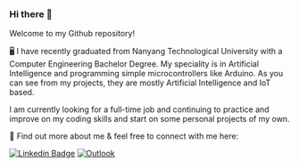 ### Hi there 👋

<!--
**darryltkh/darryltkh** is a ✨ _special_ ✨ repository because its `README.md` (this file) appears on your GitHub profile.

Here are some ideas to get you started:

- 🔭 I’m currently working on ...
- 🌱 I’m currently learning ...
- 👯 I’m looking to collaborate on ...
- 🤔 I’m looking for help with ...
- 💬 Ask me about ...
- 📫 How to reach me: ...
- 😄 Pronouns: ...
- ⚡ Fun fact: ...
-->

Welcome to my Github repository! 

🖥 I have recently graduated from Nanyang Technological University with a Computer Engineering Bachelor Degree. My speciality is in Artificial Intelligence and programming simple microcontrollers like Arduino. As you can see from my projects, they are mostly Artificial Intelligence and IoT based.

I am currently looking for a full-time job and continuing to practice and improve on my coding skills and start on some personal projects of my own.

📧 Find out more about me & feel free to connect with me here:

[![Linkedin Badge](https://img.shields.io/badge/-darryltkh-blue?style=flat-square&logo=Linkedin&logoColor=white&link=https://www.linkedin.com/in/darryltkh/)](https://www.linkedin.com/in/darryltkh/)
[![Outlook](https://img.shields.io/badge/-DTAN103@e.ntu.edu.sg-0078D4?style=flat-square&logo=microsoft-outlook&logoColor=white&link=mailto:DTAN103@e.ntu.edu.sg)](mailto:DTAN103@e.ntu.edu.sg)

<!-- ![Top Langs](https://github-readme-stats.vercel.app/api/top-langs/?username=darryltkh&hide=TeX&layout=compact&theme=transparent) -->
